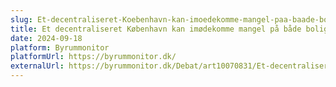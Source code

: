 ```yaml
---
slug: Et-decentraliseret-Koebenhavn-kan-imoedekomme-mangel-paa-baade-boliger-og-kulturrum
title: Et decentraliseret København kan imødekomme mangel på både boliger og kulturrum
date: 2024-09-18
platform: Byrummonitor
platformUrl: https://byrummonitor.dk/
externalUrl: https://byrummonitor.dk/Debat/art10070831/Et-decentraliseret-København-kan-imødekomme-mangel-på-både-boliger-og-kulturrum
---
```

